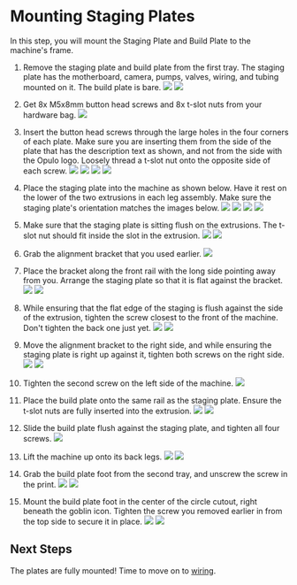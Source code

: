 <!-- markdownlint-disable-file MD045-->
# Mounting Staging Plates

In this step, you will mount the Staging Plate and Build Plate to the machine's frame.

1. Remove the staging plate and build plate from the first tray. The staging plate has the motherboard, camera, pumps, valves, wiring, and tubing mounted on it. The build plate is bare.
  ![](images/staging-plate.webp)
  ![](images/build-plate.webp)

2. Get 8x M5x8mm button head screws and 8x t-slot nuts from your hardware bag.
  ![](images/plate-hardware.webp)

3. Insert the button head screws through the large holes in the four corners of each plate. Make sure you are inserting them from the side of the plate that has the description text as shown, and not from the side with the Opulo logo. Loosely thread a t-slot nut onto the opposite side of each screw.
  ![](images/attaching-plate-hardware-1.webp)
  ![](images/attaching-plate-hardware-2.webp)
  ![](images/attaching-plate-hardware-3.webp)
  ![](images/attaching-plate-hardware-4.webp)

4. Place the staging plate into the machine as shown below. Have it rest on the lower of the two extrusions in each leg assembly. Make sure the staging plate's orientation matches the images below.
  ![](images/drop-in-staging-1.webp)
  ![](images/drop-in-staging-2.webp)
  ![](images/drop-in-staging-3.webp)
  ![](images/drop-in-staging-4.webp)

5. Make sure that the staging plate is sitting flush on the extrusions. The t-slot nut should fit inside the slot in the extrusion.
  ![](images/staging-seat-good.webp)
  ![](images/staging-seat-bad.webp)

6. Grab the alignment bracket that you used earlier.
  ![](images/alignment-bracket.webp)

7. Place the bracket along the front rail with the long side pointing away from you. Arrange the staging plate so that it is flat against the bracket.
  ![](images/staging-align-left-1.webp)
  ![](images/staging-align-left-2.webp)

8. While ensuring that the flat edge of the staging is flush against the side of the extrusion, tighten the screw closest to the front of the machine. Don't tighten the back one just yet.
  ![](images/plate-flush.webp)
  ![](images/staging-left-screw-1.webp)

9. Move the alignment bracket to the right side, and while ensuring the staging plate is right up against it, tighten both screws on the right side.
  ![](images/staging-right-screw-1.webp)
  ![](images/staging-right-screw-2.webp)

10. Tighten the second screw on the left side of the machine.
  ![](images/staging-left-screw-2.webp)

11. Place the build plate onto the same rail as the staging plate. Ensure the t-slot nuts are fully inserted into the extrusion.
  ![](images/drop-in-build-1.webp)
  ![](images/drop-in-build-2.webp)

12. Slide the build plate flush against the staging plate, and tighten all four screws.
  ![](images/build-alignment.webp)

13. Lift the machine up onto its back legs.
  ![](images/machine-lift.webp)
  ![](images/machine-lift-2.webp)

14. Grab the build plate foot from the second tray, and unscrew the screw in the print.
  ![](images/build-foot.webp)
  ![](images/build-foot-separated.webp)

15. Mount the build plate foot in the center of the circle cutout, right beneath the goblin icon. Tighten the screw you removed earlier in from the top side to secure it in place.
  ![](images/mount-build-foot-1.webp)
  ![](images/mount-build-foot-2.webp)

## Next Steps

The plates are fully mounted! Time to move on to [wiring](../wiring/index.md).
